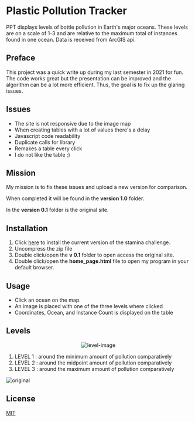 # Plastic Pollution Tracker

PPT displays levels of bottle pollution in Earth's major oceans. These levels are on a scale of 1-3 and are relative to the maximum total of instances found in one ocean. Data is received from ArcGIS api. 

## Preface
This project was a quick write up during my last semester in 2021 for fun. The code works great but the presentation can be improved and the algorithm can be a lot more efficient. Thus, the goal is to fix up the glaring issues.

## Issues
* The site is not responsive due to the image map
* When creating tables with a lot of values there's a delay
* Javascript code readability
* Duplicate calls for library
* Remakes a table every click
* I do not like the table ;)

## Mission
My mission is to fix these issues and upload a new version for comparison.

When completed it will be found in the **version 1.0** folder.

In the **version 0.1** folder is the original site.

## Installation

1. Click [here](https://github.com/Ross-Can/Plastic-Pollution-Tracker/archive/refs/heads/main.zip) to install the current version of the stamina challenge.
2. Uncompress the zip file
3. Double click/open the **v 0.1** folder to open access the original site.
4. Double click/open the **home_page.html** file to open my program in your default browser.

## Usage
* Click an ocean on the map.
* An image is placed with one of the three levels where clicked
* Coordinates, Ocean, and Instance Count is displayed on the table

## Levels

<p align="center">
  <img src="https://user-images.githubusercontent.com/31318280/148408557-74a875cf-80dc-431a-922b-784a69c629ca.png" alt="level-image"/>
</p>

1. LEVEL 1 : around the minimum amount of pollution comparatively 
2. LEVEL 2 : around the midpoint amount of pollution comparatively 
3. LEVEL 3 : around the maximum amount of pollution comparatively



![original](https://user-images.githubusercontent.com/31318280/148409867-f8b6b71e-9153-4dce-accf-e0d328ad2dd1.gif)






## License
[MIT](https://choosealicense.com/licenses/mit/)

